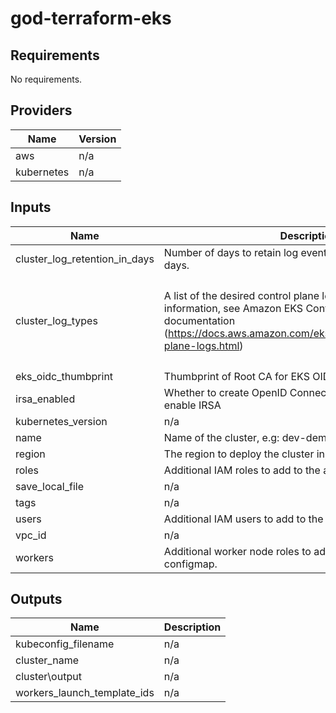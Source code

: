 # god-terraform-eks

<!--- BEGIN_TF_DOCS --->
## Requirements

No requirements.

## Providers

| Name | Version |
|------|---------|
| aws | n/a |
| kubernetes | n/a |

## Inputs

| Name | Description | Type | Default | Required |
|------|-------------|------|---------|:--------:|
| cluster\_log\_retention\_in\_days | Number of days to retain log events. Default retention - 90 days. | `number` | `14` | no |
| cluster\_log\_types | A list of the desired control plane logging to enable. For more information, see Amazon EKS Control Plane Logging documentation (https://docs.aws.amazon.com/eks/latest/userguide/control-plane-logs.html) | `list(string)` | <pre>[<br>  "api",<br>  "audit",<br>  "authenticator",<br>  "controllerManager",<br>  "scheduler"<br>]</pre> | no |
| eks\_oidc\_thumbprint | Thumbprint of Root CA for EKS OIDC, Valid until 2037 | `string` | `"9e99a48a9960b14926bb7f3b02e22da2b0ab7280"` | no |
| irsa\_enabled | Whether to create OpenID Connect Provider for EKS to enable IRSA | `bool` | `true` | no |
| kubernetes\_version | n/a | `string` | `"1.18"` | no |
| name | Name of the cluster, e.g: dev-demo-eks | `any` | n/a | yes |
| region | The region to deploy the cluster in, e.g: us-east-1 | `any` | n/a | yes |
| roles | Additional IAM roles to add to the aws-auth configmap. | `list` | `[]` | no |
| save\_local\_file | n/a | `bool` | `false` | no |
| tags | n/a | `map(string)` | `{}` | no |
| users | Additional IAM users to add to the aws-auth configmap. | `list` | `[]` | no |
| vpc\_id | n/a | `string` | `""` | no |
| workers | Additional worker node roles to add to the aws-auth configmap. | `list(string)` | `[]` | no |

## Outputs

| Name | Description |
|------|-------------|
| kubeconfig\_filename | n/a |
| cluster\_name | n/a |
| cluster\output | n/a |
| workers\_launch\_template\_ids | n/a |

<!--- END_TF_DOCS --->
